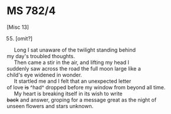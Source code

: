# MS 782/4

[Misc 13]

55. [omit?]

&nbsp;&nbsp;&nbsp;&nbsp;&nbsp;Long I sat unaware of the twilight standing behind \
my day's troubled thoughts. \
&nbsp;&nbsp;&nbsp;&nbsp;&nbsp;Then came a stir in the air, and lifting my head I \
suddenly saw across the road the full moon large like a \
child's eye widened in wonder. \
&nbsp;&nbsp;&nbsp;&nbsp;&nbsp;It startled me and I felt that an unexpected letter \
of love ~~is~~ ^had^ dropped before my window from beyond all time. \
&nbsp;&nbsp;&nbsp;&nbsp;&nbsp;My heart is breaking itself in its wish to write \
~~back~~ and answer, groping for a message great as the night of \
unseen flowers and stars unknown. 

